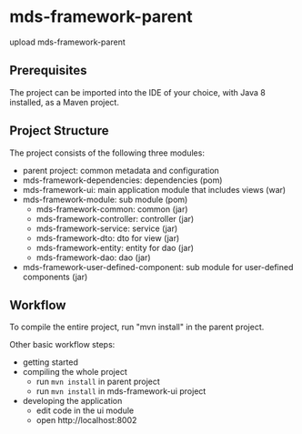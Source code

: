 # mds-framework-parent
upload mds-framework-parent

## Prerequisites

The project can be imported into the IDE of your choice, with Java 8 installed, as a Maven project.

## Project Structure

The project consists of the following three modules:

- parent project: common metadata and configuration
- mds-framework-dependencies: dependencies (pom)
- mds-framework-ui: main application module that includes views (war)
- mds-framework-module: sub module (pom)
  - mds-framework-common: common (jar)
  - mds-framework-controller: controller (jar)
  - mds-framework-service: service (jar)
  - mds-framework-dto: dto for view (jar)
  - mds-framework-entity: entity for dao (jar)
  - mds-framework-dao: dao (jar)
- mds-framework-user-defined-component: sub module for user-defined components (jar)


## Workflow

To compile the entire project, run "mvn install" in the parent project.

Other basic workflow steps:

- getting started
- compiling the whole project
  - run `mvn install` in parent project
  - run `mvn install` in mds-framework-ui project
- developing the application
  - edit code in the ui module
  - open http://localhost:8002
